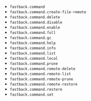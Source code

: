 
* `fastback.command`
* `fastback.command.create-file-remote`
* `fastback.command.delete`
* `fastback.command.disable`
* `fastback.command.enable`
* `fastback.command.full`
* `fastback.command.gc`
* `fastback.command.help`
* `fastback.command.info`
* `fastback.command.list`
* `fastback.command.local`
* `fastback.command.prune`
* `fastback.command.remote-delete`
* `fastback.command.remote-list`
* `fastback.command.remote-prune`
* `fastback.command.remote-restore`
* `fastback.command.restore`
* `fastback.command.set`

